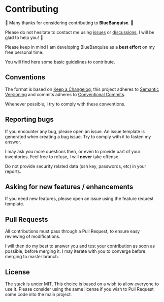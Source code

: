 # Contributing

:construction_worker: Many thanks for considering contributing to **BlueBanquise**. :construction_worker:

Please do not hesitate to contact me using [issues](https://github.com/bluebanquise/bluebanquise/issues) or [discussions](https://github.com/bluebanquise/bluebanquise/discussions), I will be glad to help you! :raising_hand:

Please keep in mind I am developing BlueBanquise as a **best effort** on my free personal time.

You will find here some basic guidelines to contribute.

## Conventions

The format is based on [Keep a Changelog](https://keepachangelog.com/en/1.0.0/),
this project adheres to [Semantic Versioning](https://semver.org/spec/v2.0.0.html)
and commits adheres to [Conventional Commits](https://www.conventionalcommits.org/en/v1.0.0/).

Whenever possible, I try to comply with these conventions.

## Reporting bugs

If you encounter any bug, please open an issue.
An issue template is generated when creating a bug issue. Try to comply with it to fasten my answer.

I may ask you more questions then, or even to provide part of your inventories.
Feel free to refuse, I will **never** take offense.

Do not provide security related data (ssh key, passwords, etc) in your reports.

## Asking for new features / enhancements

If you need new features, please open an issue using the feature request template.

## Pull Requests

All contributions must pass through a Pull Request, to ensure easy reviewing of modifications.

I will then do my best to answer you and test your contribution as soon as possible, before merging it.
I may iterate with you to converge before merging to master branch.

## License

The stack is under MIT. This choice is based on a wish to allow everyone to use it.
Please consider using the same license if you wish to Pull Request some code into the main project.
